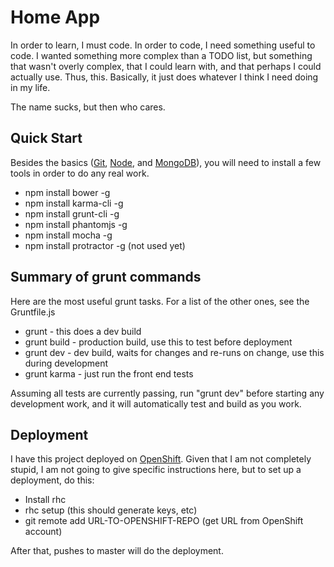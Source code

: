 # Home App

In order to learn, I must code. In order to code, I need something useful to code. I wanted something more complex than a TODO list, but something that
wasn't overly complex, that I could learn with, and that perhaps I could actually use. Thus, this. Basically, it just does whatever I think I need doing
in my life.

The name sucks, but then who cares.

## Quick Start

Besides the basics ([Git](http://git-scm.com/), [Node](http://nodejs.org/), and [MongoDB](https://www.mongodb.org/)), you will need to install a few
tools in order to do any real work.

  - npm install bower -g
  - npm install karma-cli -g
  - npm install grunt-cli -g
  - npm install phantomjs -g
  - npm install mocha -g
  - npm install protractor -g (not used yet)

## Summary of grunt commands

Here are the most useful grunt tasks. For a list of the other ones, see the Gruntfile.js

  - grunt - this does a dev build
  - grunt build - production build, use this to test before deployment
  - grunt dev - dev build, waits for changes and re-runs on change, use this during development
  - grunt karma - just run the front end tests

Assuming all tests are currently passing, run "grunt dev" before starting any development work, and it will automatically test and build as you work.

## Deployment

I have this project deployed on [OpenShift](https://www.openshift.com/). Given that I am not completely stupid, I am not going to give specific instructions
here, but to set up a deployment, do this:

  - Install rhc
  - rhc setup (this should generate keys, etc)
  - git remote add URL-TO-OPENSHIFT-REPO (get URL from OpenShift account)

After that, pushes to master will do the deployment.